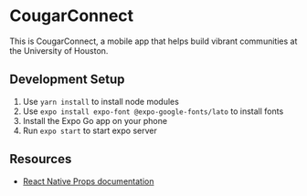 # CougarConnect

This is CougarConnect, a mobile app that helps build vibrant communities at the University of Houston.

## Development Setup
1. Use `yarn install` to install node modules
2. Use `expo install expo-font @expo-google-fonts/lato` to install fonts
3. Install the Expo Go app on your phone
4. Run `expo start` to start expo server

## Resources
- [React Native Props documentation](https://reactnative.dev/docs/layout-props)
